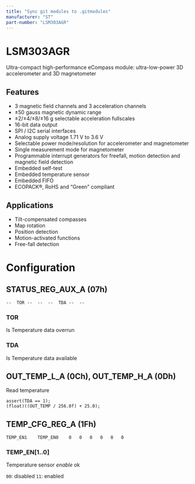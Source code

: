 ```yaml
---
title: "Sync git modules to .gitmodules"
manufacturer: "ST"
part-number: "LSM303AGR"
---
```

# LSM303AGR

Ultra-compact high-performance eCompass module:
ultra-low-power 3D accelerometer and 3D magnetometer

## Features

* 3 magnetic field channels and 3 acceleration channels
* ±50 gauss magnetic dynamic range
* ±2/±4/±8/±16 g selectable acceleration fullscales
* 16-bit data output
* SPI / I2C serial interfaces
* Analog supply voltage 1.71 V to 3.6 V
* Selectable power mode/resolution for accelerometer and magnetometer
* Single measurement mode for magnetometer
* Programmable interrupt generators for freefall, motion detection and magnetic field detection
* Embedded self-test
* Embedded temperature sensor
* Embedded FIFO
* ECOPACK®, RoHS and “Green” compliant

## Applications

* Tilt-compensated compasses
* Map rotation
* Position detection
* Motion-activated functions
* Free-fall detection

# Configuration

## STATUS_REG_AUX_A (07h)

	--	TOR	--	--	--	TDA	--	--

### TOR

Is Temperature data overrun

### TDA

Is Temperature data available 

## OUT_TEMP_L_A (0Ch), OUT_TEMP_H_A (0Dh)

Read temperature 

	assert(TDA == 1);
	(float)((OUT_TEMP / 256.0f) + 25.0);

## TEMP_CFG_REG_A (1Fh)

	TEMP_EN1	TEMP_EN0	0	0	0	0	0	0 

### TEMP_EN[1..0]

Temperature sensor _enable_ ok

`00`: disabled
`11`: enabled

